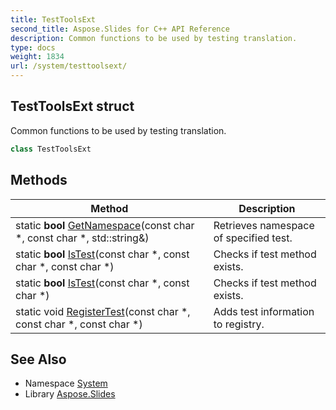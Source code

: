 ```yaml
---
title: TestToolsExt
second_title: Aspose.Slides for C++ API Reference
description: Common functions to be used by testing translation.
type: docs
weight: 1834
url: /system/testtoolsext/
---
```

## TestToolsExt struct


Common functions to be used by testing translation.

```cpp
class TestToolsExt
```

## Methods

| Method | Description |
| --- | --- |
| static **bool** [GetNamespace](./getnamespace/)(const char *, const char *, std::string\&) | Retrieves namespace of specified test. |
| static **bool** [IsTest](./istest/)(const char *, const char *, const char *) | Checks if test method exists. |
| static **bool** [IsTest](./istest/)(const char *, const char *) | Checks if test method exists. |
| static void [RegisterTest](./registertest/)(const char *, const char *, const char *) | Adds test information to registry. |
## See Also

* Namespace [System](../)
* Library [Aspose.Slides](../../)
